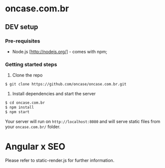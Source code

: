 # oncase.com.br

## DEV setup

### Pre-requisites

* Node.js [http://nodejs.org/] - comes with npm;

### Getting started steps

1. Clone the repo
```bash
$ git clone https://github.com/oncase/oncase.com.br.git
```

1. Install dependencies and start the server
```bash
$ cd oncase.com.br
$ npm install
$ npm start

```

Your server will run on `http://localhost:8080` and will serve static files from your `oncase.com.br/` folder.

# Angular x SEO

Please refer to static-render.js for further information.